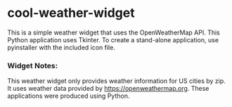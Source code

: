 # cool-weather-widget
This is a simple weather widget that uses the OpenWeatherMap API. This Python application uses Tkinter.  To create a stand-alone application, use pyinstaller with the included icon file.

### Widget Notes:
This weather widget only provides weather information for US cities by zip.  It uses weather data provided by https://openweathermap.org. These applications were produced using Python.
